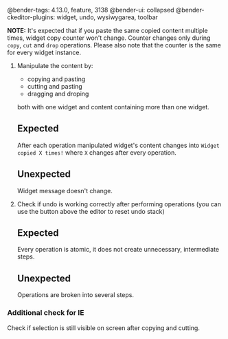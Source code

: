 @bender-tags: 4.13.0, feature, 3138
@bender-ui: collapsed
@bender-ckeditor-plugins: widget, undo, wysiwygarea, toolbar

**NOTE:** It's expected that if you paste the same copied content multiple times, widget copy counter won't change. Counter changes only during `copy`, `cut` and `drop` operations. Please also note that the counter is the same for every widget instance.

1. Manipulate the content by:

	* copying and pasting
	* cutting and pasting
	* dragging and droping

	both with one widget and content containing more than one widget.

	## Expected

	After each operation manipulated widget's content changes into `Widget copied X times!` where `X` changes after every operation.

	## Unexpected

	Widget message doesn't change.
2. Check if undo is working correctly after performing operations (you can use the button above the editor to reset undo stack)

	## Expected

	Every operation is atomic, it does not create unnecessary, intermediate steps.

	## Unexpected

	Operations are broken into several steps.

### Additional check for IE

Check if selection is still visible on screen after copying and cutting.
